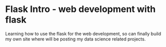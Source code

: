 # Flask Intro - web development with flask

Learning how to use the flask for the web development, so can finally build my own site where will be posting my data science related projects.